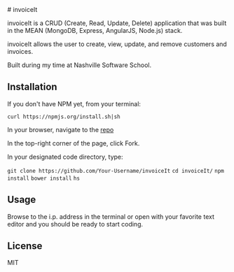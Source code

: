 
<snippet>
  <content>
# invoiceIt

invoiceIt is a CRUD (Create, Read, Update, Delete) application that was built in the MEAN (MongoDB, Express, AngularJS, Node.js) stack.

invoiceIt allows the user to create, view, update, and remove customers and invoices.

Built during my time at Nashville Software School.
## Installation
If you don't have NPM yet, from your terminal:

`curl https://npmjs.org/install.sh|sh`

In your browser, navigate to the <a href="https://github.com/micahp0506/invoiceIt">repo</a>

In the top-right corner of the page, click Fork.

In your designated code directory, type:

`git clone https://github.com/Your-Username/invoiceIt`
`cd invoiceIt/`
`npm install`
`bower install`
`hs`
## Usage
Browse to the i.p. address in the terminal or open with your favorite text editor and you should be ready to start coding.
## License
MIT
</content>
</snippet>
